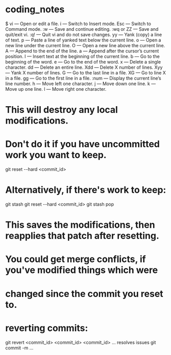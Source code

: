 # coding_notes
$ vi <filename> — Open or edit a file.
i — Switch to Insert mode.
Esc — Switch to Command mode.
:w — Save and continue editing.
:wq or ZZ — Save and quit/exit vi.
:q! — Quit vi and do not save changes.
yy — Yank (copy) a line of text.
p — Paste a line of yanked text below the current line.
o — Open a new line under the current line.
O — Open a new line above the current line.
A — Append to the end of the line.
a — Append after the cursor’s current position.
I — Insert text at the beginning of the current line.
b — Go to the beginning of the word.
e — Go to the end of the word.
x — Delete a single character.
dd — Delete an entire line.
Xdd — Delete X number of lines.
Xyy — Yank X number of lines.
G — Go to the last line in a file.
XG — Go to line X in a file.
gg — Go to the first line in a file.
:num — Display the current line’s line number.
h — Move left one character.
j — Move down one line.
k — Move up one line.
l — Move right one character.

# This will destroy any local modifications.
# Don't do it if you have uncommitted work you want to keep.
git reset --hard <commit_id>

# Alternatively, if there's work to keep:
git stash
git reset --hard <commit_id>
git stash pop
# This saves the modifications, then reapplies that patch after resetting.
# You could get merge conflicts, if you've modified things which were
# changed since the commit you reset to.

# reverting commits:
git revert <commit_id> <commit_id> <commit_id> ...
resolves issues
git commit -m ...
